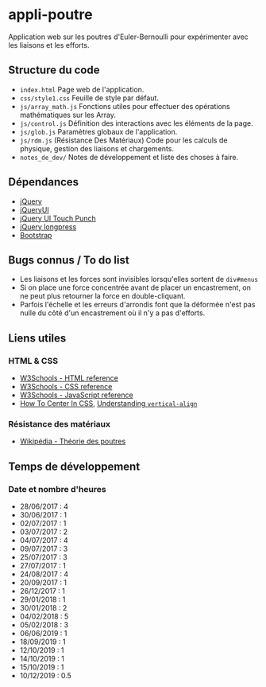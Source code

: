 # appli-poutre

Application web sur les poutres d'Euler-Bernoulli pour expérimenter avec les liaisons et les efforts.

## Structure du code
* `index.html` Page web de l'application.
* `css/style1.css` Feuille de style par défaut.
* `js/array_math.js` Fonctions utiles pour effectuer des opérations mathématiques sur les Array.
* `js/control.js` Définition des interactions avec les éléments de la page.
* `js/glob.js` Paramètres globaux de l'application.
* `js/rdm.js` (Résistance Des Matériaux) Code pour les calculs de physique, gestion des liaisons et chargements.
* `notes_de_dev/` Notes de développement et liste des choses à faire.
  
## Dépendances

* [jQuery](http://jquery.com/)
* [jQueryUI](http://jqueryui.com/)
* [jQuery UI Touch Punch](http://touchpunch.furf.com/)
* [jQuery longpress](https://github.com/vaidik/jquery-longpress)
* [Bootstrap](https://getbootstrap.com/)

## Bugs connus / To do list
* Les liaisons et les forces sont invisibles lorsqu'elles sortent de `div#menus`
* Si on place une force concentrée avant de placer un encastrement, on ne peut plus retourner la force en double-cliquant.
* Parfois l'échelle et les erreurs d'arrondis font que la déformée n'est pas nulle du côté d'un encastrement où il n'y a pas d'efforts.

## Liens utiles

### HTML & CSS

* [W3Schools - HTML reference](https://www.w3schools.com/tags/default.asp)
* [W3Schools - CSS reference](https://www.w3schools.com/cssref/default.asp)
* [W3Schools - JavaScript reference](https://www.w3schools.com/jsref/default.asp)
* [How To Center In CSS](http://howtocenterincss.com/), [Understanding `vertical-align`](http://phrogz.net/CSS/vertical-align/index.html)

### Résistance des matériaux

* [Wikipédia - Théorie des poutres](https://fr.wikipedia.org/wiki/Th%C3%A9orie_des_poutres)

## Temps de développement

### Date et nombre d'heures
* 28/06/2017 : 4
* 30/06/2017 : 1
* 02/07/2017 : 1
* 03/07/2017 : 2
* 04/07/2017 : 4
* 09/07/2017 : 3
* 25/07/2017 : 3
* 27/07/2017 : 1
* 24/08/2017 : 4
* 20/09/2017 : 1
* 26/12/2017 : 1
* 29/01/2018 : 1
* 30/01/2018 : 2
* 04/02/2018 : 5
* 05/02/2018 : 3
* 06/06/2019 : 1
* 18/09/2019 : 1
* 12/10/2019 : 1
* 14/10/2019 : 1
* 15/10/2019 : 1
* 10/12/2019 : 0.5